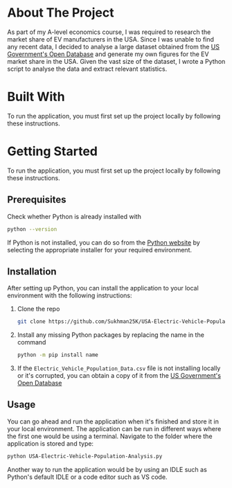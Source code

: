 # About The Project

As part of my A-level economics course, I was required to research the market share of EV manufacturers in the USA. Since I was unable to find any recent data, I decided to analyse a large dataset obtained from the <a href="data.gov">US Government's Open Database</a> and generate my own figures for the EV market share in the USA. Given the vast size of the dataset, I wrote a Python script to analyse the data and extract relevant statistics.


# Built With
To run the application, you must first set up the project locally by following these instructions.

# Getting Started
To run the application, you must first set up the project locally by following these instructions.

## Prerequisites
Check whether Python is already installed with
```sh
python --version
```
If Python is not installed, you can do so from the [Python website](https://www.python.org/downloads) by selecting the appropriate installer for your required environment.

## Installation
After setting up Python, you can install the application to your local environment with the following instructions:
1. Clone the repo
   ```sh
   git clone https://github.com/Sukhman25K/USA-Electric-Vehicle-Population-Analysis.git
   ```
2. Install any missing Python packages by replacing the name in the command 
   ```sh
   python -m pip install name
   ```
3. If the ```Electric_Vehicle_Population_Data.csv``` file is not installing locally or it's corrupted, you can obtain a copy of it from the <a href="https://catalog.data.gov/dataset/electric-vehicle-population-data" target="_blank">US Government's Open Database</a>

## Usage
You can go ahead and run the application when it's finished and store it in your local environment. The application can be run in different ways where the first one would be using a terminal. Navigate to the folder where the application is stored and type:
```sh
python USA-Electric-Vehicle-Population-Analysis.py
```

Another way to run the application would be by using an IDLE such as Python's default IDLE or a code editor such as VS code.
